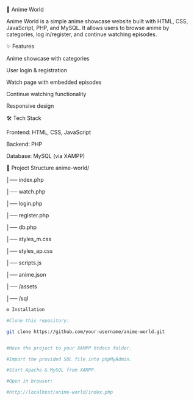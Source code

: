🌸 Anime World

Anime World is a simple anime showcase website built with HTML, CSS, JavaScript, PHP, and MySQL.
It allows users to browse anime by categories, log in/register, and continue watching episodes.

✨ Features

Anime showcase with categories

User login & registration

Watch page with embedded episodes

Continue watching functionality

Responsive design

🛠️ Tech Stack

Frontend: HTML, CSS, JavaScript

Backend: PHP

Database: MySQL (via XAMPP)

📂 Project Structure
anime-world/

│── index.php

│── watch.php

│── login.php

│── register.php

│── db.php

│── styles_m.css

│── styles_ap.css

│── scripts.js

│── anime.json

│── /assets

│── /sql


```bash
⚙️ Installation

#Clone this repository:

git clone https://github.com/your-username/anime-world.git


#Move the project to your XAMPP htdocs folder.

#Import the provided SQL file into phpMyAdmin.

#Start Apache & MySQL from XAMPP.

#Open in browser:

#http://localhost/anime-world/index.php
